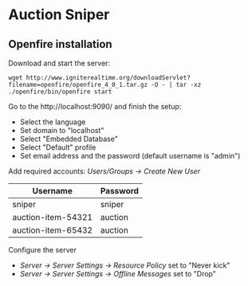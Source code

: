 # Auction Sniper

## Openfire installation
Download and start the server:
```
wget http://www.igniterealtime.org/downloadServlet?filename=openfire/openfire_4_0_1.tar.gz -O - | tar -xz
./openfire/bin/openfire start
```

Go to the http://localhost:9090/ and finish the setup:
* Select the language
* Set domain to "localhost"
* Select "Embedded Database"
* Select "Default" profile
* Set email address and the password (default username is "admin")

Add required accounts:
_Users/Groups -> Create New User_

| Username           | Password |
|--------------------|----------|
| sniper             | sniper   |
| auction-item-54321 | auction  |
| auction-item-65432 | auction  |

Configure the server
* _Server -> Server Settings -> Resource Policy_ set to "Never kick"
* _Server -> Server Settings -> Offline Messages_ set to "Drop"